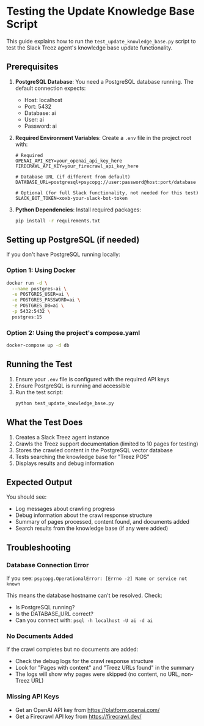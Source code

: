 # Testing the Update Knowledge Base Script

This guide explains how to run the `test_update_knowledge_base.py` script to test the Slack Treez agent's knowledge base update functionality.

## Prerequisites

1. **PostgreSQL Database**: You need a PostgreSQL database running. The default connection expects:
   - Host: localhost
   - Port: 5432
   - Database: ai
   - User: ai
   - Password: ai

2. **Required Environment Variables**: Create a `.env` file in the project root with:
   ```env
   # Required
   OPENAI_API_KEY=your_openai_api_key_here
   FIRECRAWL_API_KEY=your_firecrawl_api_key_here
   
   # Database URL (if different from default)
   DATABASE_URL=postgresql+psycopg://user:password@host:port/database
   
   # Optional (for full Slack functionality, not needed for this test)
   SLACK_BOT_TOKEN=xoxb-your-slack-bot-token
   ```

3. **Python Dependencies**: Install required packages:
   ```bash
   pip install -r requirements.txt
   ```

## Setting up PostgreSQL (if needed)

If you don't have PostgreSQL running locally:

### Option 1: Using Docker
```bash
docker run -d \
  --name postgres-ai \
  -e POSTGRES_USER=ai \
  -e POSTGRES_PASSWORD=ai \
  -e POSTGRES_DB=ai \
  -p 5432:5432 \
  postgres:15
```

### Option 2: Using the project's compose.yaml
```bash
docker-compose up -d db
```

## Running the Test

1. Ensure your `.env` file is configured with the required API keys
2. Ensure PostgreSQL is running and accessible
3. Run the test script:
   ```bash
   python test_update_knowledge_base.py
   ```

## What the Test Does

1. Creates a Slack Treez agent instance
2. Crawls the Treez support documentation (limited to 10 pages for testing)
3. Stores the crawled content in the PostgreSQL vector database
4. Tests searching the knowledge base for "Treez POS"
5. Displays results and debug information

## Expected Output

You should see:
- Log messages about crawling progress
- Debug information about the crawl response structure
- Summary of pages processed, content found, and documents added
- Search results from the knowledge base (if any were added)

## Troubleshooting

### Database Connection Error
If you see: `psycopg.OperationalError: [Errno -2] Name or service not known`

This means the database hostname can't be resolved. Check:
- Is PostgreSQL running?
- Is the DATABASE_URL correct?
- Can you connect with: `psql -h localhost -U ai -d ai`

### No Documents Added
If the crawl completes but no documents are added:
- Check the debug logs for the crawl response structure
- Look for "Pages with content" and "Treez URLs found" in the summary
- The logs will show why pages were skipped (no content, no URL, non-Treez URL)

### Missing API Keys
- Get an OpenAI API key from https://platform.openai.com/
- Get a Firecrawl API key from https://firecrawl.dev/